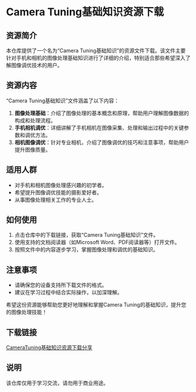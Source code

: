 # Camera Tuning基础知识资源下载

## 资源简介

本仓库提供了一个名为“Camera Tuning基础知识”的资源文件下载。该文件主要针对手机和相机的图像处理基础知识进行了详细的介绍，特别适合那些希望深入了解图像调优技术的用户。

## 资源内容

“Camera Tuning基础知识”文件涵盖了以下内容：

1. **图像处理基础**：介绍了图像处理的基本概念和原理，帮助用户理解图像数据的构成和处理流程。
2. **手机相机调优**：详细讲解了手机相机在图像采集、处理和输出过程中的关键参数和调优方法。
3. **相机图像调优**：针对专业相机，介绍了图像调优的技巧和注意事项，帮助用户提升图像质量。

## 适用人群

- 对手机和相机图像处理感兴趣的初学者。
- 希望提升图像调优技能的摄影爱好者。
- 从事图像处理相关工作的专业人士。

## 如何使用

1. 点击仓库中的下载链接，获取“Camera Tuning基础知识”文件。
2. 使用支持的文档阅读器（如Microsoft Word、PDF阅读器等）打开文件。
3. 按照文件中的内容逐步学习，掌握图像处理和调优的基础知识。

## 注意事项

- 请确保您的设备支持所下载文件的格式。
- 建议在学习过程中结合实际操作，以加深理解。

希望这份资源能够帮助您更好地理解和掌握Camera Tuning的基础知识，提升您的图像处理技能！

## 下载链接
[CameraTuning基础知识资源下载分享](https://pan.quark.cn/s/b1d1dd3f881c)

## 说明

该仓库仅用于学习交流，请勿用于商业用途。
